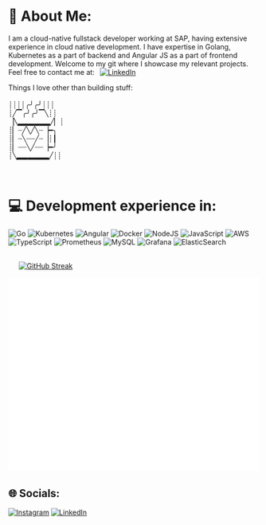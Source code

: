# 💫 About Me:

I am a cloud-native fullstack developer working at SAP, having extensive experience in cloud native development. I have expertise in Golang, Kubernetes as a part of backend and Angular JS as a part of frontend development. Welcome to my git where I showcase my relevant projects. Feel free to contact me at:&ensp;
[![LinkedIn](https://img.shields.io/badge/LinkedIn-%230077B5.svg?logo=linkedin&logoColor=white)](https://linkedin.com/in/sanjivmadhavan/) 

Things I love other than building stuff:<br><br>┊┊┊┊╭╯╭╯┊┊┊<br>┊╱▔╭╯╭╯▔╲┊┊<br>▕╲▂▂▂▂▂▂╱▏┊<br>┊▏┈╱╲╱╲┈▕━╮<br>┊▏┈╲┈┈╱┈▕┊┃<br>┊▏┈┈╲╱┈┈▕━╯<br>┊╲▂▂▂▂▂▂╱┊┊<br><br><br>


# 💻 Development experience in:
![Go](https://img.shields.io/badge/go-%2300ADD8.svg?style=for-the-badge&logo=go&logoColor=white) ![Kubernetes](https://img.shields.io/badge/kubernetes-%23326ce5.svg?style=for-the-badge&logo=kubernetes&logoColor=white) ![Angular](https://img.shields.io/badge/angular-%23DD0031.svg?style=for-the-badge&logo=angular&logoColor=white) ![Docker](https://img.shields.io/badge/docker-%230db7ed.svg?style=for-the-badge&logo=docker&logoColor=white) ![NodeJS](https://img.shields.io/badge/node.js-6DA55F?style=for-the-badge&logo=node.js&logoColor=white)  ![JavaScript](https://img.shields.io/badge/javascript-%23323330.svg?style=for-the-badge&logo=javascript&logoColor=%23F7DF1E) ![AWS](https://img.shields.io/badge/AWS-%23FF9900.svg?style=for-the-badge&logo=amazon-aws&logoColor=white) ![TypeScript](https://img.shields.io/badge/typescript-%23007ACC.svg?style=for-the-badge&logo=typescript&logoColor=white) ![Prometheus](https://img.shields.io/badge/Prometheus-E6522C?style=for-the-badge&logo=Prometheus&logoColor=white) ![MySQL](https://img.shields.io/badge/mysql-4479A1.svg?style=for-the-badge&logo=mysql&logoColor=white) ![Grafana](https://img.shields.io/badge/grafana-%23F46800.svg?style=for-the-badge&logo=grafana&logoColor=white) ![ElasticSearch](https://img.shields.io/badge/-ElasticSearch-005571?style=for-the-badge&logo=elasticsearch)
<br/>
<br/>

<!-- # 📊 GitHub Stats: -->
&ensp;&ensp;&ensp;[![GitHub Streak](https://streak-stats.demolab.com?user=Sanjiv-Madhavan&theme=holi-theme)](https://git.io/streak-stats)
<!-- ![](https://github-readme-stats.vercel.app/api?username=sanjiv-madhavan&theme=calm&hide_border=false&include_all_commits=false&count_private=false)<br/> -->

![Metrics](/github-metrics.svg)

<!-- ### 🔝 Top Contributed Repo
![](https://github-contributor-stats.vercel.app/api?username=sanjiv-madhavan&limit=5&theme=nord&combine_all_yearly_contributions=true)

---
[![](https://visitcount.itsvg.in/api?id=sanjiv-madhavan&icon=0&color=0)](https://visitcount.itsvg.in) -->

<!-- 

Another theme

&ensp;&ensp;![](https://github-readme-stats.vercel.app/api?username=sanjiv-madhavan&theme=material-palenight&hide_border=false&include_all_commits=true&count_private=true)<br/>
![](https://github-readme-streak-stats.herokuapp.com/?user=sanjiv-madhavan&theme=material-palenight&hide_border=false)<br/>
&ensp; &ensp;&ensp;&ensp;&ensp;&ensp;&ensp;&ensp;&ensp;![](https://github-readme-stats.vercel.app/api/top-langs/?username=sanjiv-madhavan&theme=material-palenight&hide_border=false&include_all_commits=true&count_private=true&layout=compact) -->
<!-- --
[![](https://visitcount.itsvg.in/api?id=sanjiv-madhavan&icon=0&color=11)](https://visitcount.itsvg.in) -->

## 🌐 Socials:
[![Instagram](https://img.shields.io/badge/Instagram-%23E4405F.svg?logo=Instagram&logoColor=white)](https://instagram.com/https://www.instagram.com/sanjivmadhavan/) [![LinkedIn](https://img.shields.io/badge/LinkedIn-%230077B5.svg?logo=linkedin&logoColor=white)](https://linkedin.com/in/sanjivmadhavan/) 

<!-- Proudly created with GPRM ( https://gprm.itsvg.in ) -->

<!-- Proudly created with GPRM ( https://gprm.itsvg.in ) -->
